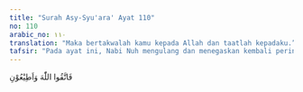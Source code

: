 ```yaml
---
title: "Surah Asy-Syu'ara' Ayat 110"
no: 110
arabic_no: ١١٠
translation: "Maka bertakwalah kamu kepada Allah dan taatlah kepadaku.”"
tafsir: "Pada ayat ini, Nabi Nuh mengulang dan menegaskan kembali perintah Allah agar kaumnya bertakwa dan taat kepada-Nya. Pengulangan ini adalah untuk menegaskan kepada kaumnya bahwa takwa kepada Allah itu merupakan hal yang sangat penting dan wajib dilakukan oleh setiap manusia, sebagai tanda syukur atas nikmat-nikmat yang tidak terhingga yang telah dilimpahkan-Nya kepada mereka. Takwa itu merupakan sumber segala kebaikan dan merupakan kunci pembuka pintu gerbang kesenangan dan kebahagiaan yang ada di akhirat nanti.\n\nNabi Nuh berusaha sekuat tenaga menyampaikan risalahnya dengan mengemukakan janji dan ancaman Allah bagi orang-orang yang tidak mengikuti seruan rasul. Ia juga mengemukakan bukti-bukti kebenaran risalah yang dibawanya kepada mereka. Namun demikian, kaumnya tetap tidak menerimanya."
---
```

فَاتَّقُوا اللّٰهَ وَاَطِيْعُوْنِ  